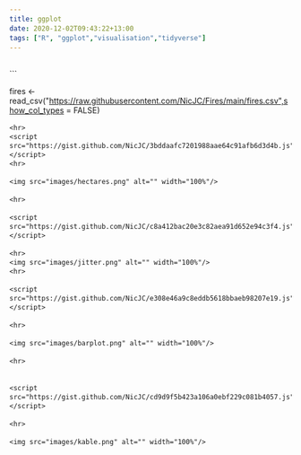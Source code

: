```yaml
---
title: ggplot
date: 2020-12-02T09:43:22+13:00
tags: ["R", "ggplot","visualisation","tidyverse"]
---
```


<html>
<body>
<style>

body{
  font-family: Outfit;
  font-size:17px;
  background: #B7e3f3;
}

</style>
<br>
```


fires <- read_csv("https://raw.githubusercontent.com/NicJC/Fires/main/fires.csv",show_col_types = FALSE)
```
<hr>
<script src="https://gist.github.com/NicJC/3bddaafc7201988aae64c91afb6d3d4b.js"></script>
<hr>

<img src="images/hectares.png" alt="" width="100%"/>

<hr>

<script src="https://gist.github.com/NicJC/c8a412bac20e3c82aea91d652e94c3f4.js"></script>

<hr>
<img src="images/jitter.png" alt="" width="100%"/>
<hr>

<script src="https://gist.github.com/NicJC/e308e46a9c8eddb5618bbaeb98207e19.js"></script>

<hr>

<img src="images/barplot.png" alt="" width="100%"/>

<hr>


<script src="https://gist.github.com/NicJC/cd9d9f5b423a106a0ebf229c081b4057.js"></script>

<hr>

<img src="images/kable.png" alt="" width="100%"/>



